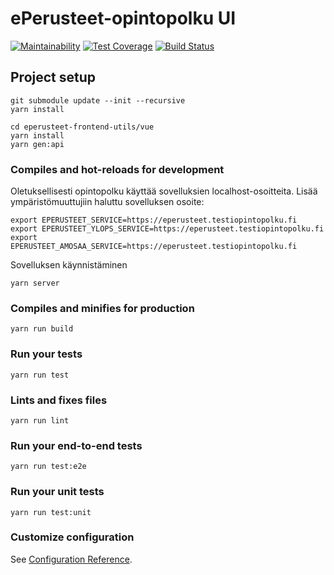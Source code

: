 # ePerusteet-opintopolku UI

[![Maintainability](https://api.codeclimate.com/v1/badges/24fc0c3e2b968b432319/maintainability)](https://codeclimate.com/github/Opetushallitus/eperusteet-opintopolku/maintainability)
[![Test Coverage](https://api.codeclimate.com/v1/badges/24fc0c3e2b968b432319/test_coverage)](https://codeclimate.com/github/Opetushallitus/eperusteet-opintopolku/test_coverage)
[![Build Status](https://travis-ci.org/Opetushallitus/eperusteet-opintopolku.svg?branch=master)](https://travis-ci.org/Opetushallitus/eperusteet-opintopolku)

## Project setup
```
git submodule update --init --recursive  
yarn install

cd eperusteet-frontend-utils/vue
yarn install
yarn gen:api
```

### Compiles and hot-reloads for development

Oletuksellisesti opintopolku käyttää sovelluksien localhost-osoitteita. Lisää ympäristömuuttujiin haluttu sovelluksen osoite: 

```
export EPERUSTEET_SERVICE=https://eperusteet.testiopintopolku.fi
export EPERUSTEET_YLOPS_SERVICE=https://eperusteet.testiopintopolku.fi
export EPERUSTEET_AMOSAA_SERVICE=https://eperusteet.testiopintopolku.fi
```

Sovelluksen käynnistäminen
```
yarn server
```

### Compiles and minifies for production
```
yarn run build
```

### Run your tests
```
yarn run test
```

### Lints and fixes files
```
yarn run lint
```

### Run your end-to-end tests
```
yarn run test:e2e
```

### Run your unit tests
```
yarn run test:unit
```

### Customize configuration
See [Configuration Reference](https://cli.vuejs.org/config/).